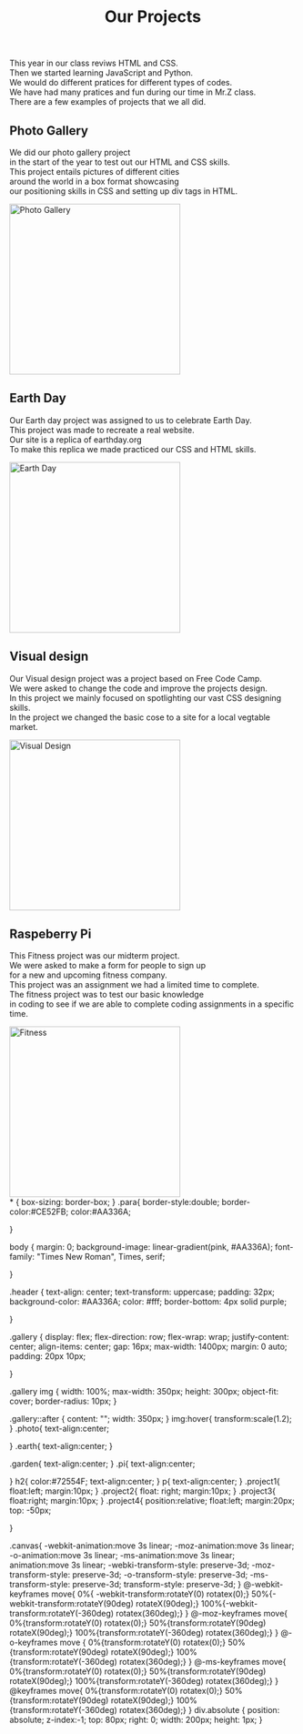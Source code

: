 <!DOCTYPE html>
<html lang="en">
  <head>
    <meta charset="utf-8">
    <meta name="viewport" content="width=device-width, initial-scale=1.0">
    <title>Photo Gallery</title>
    <link rel="stylesheet" href="./styles.css">
  </head>
  <body>
    <div class="canvas">
    <header class="header">
      <h1>Our Projects</h1>
    </header>
     <div class="para">
      <p>This year in our class reviws HTML and CSS. <br> Then we started learning JavaScript and Python. <br>We would do different pratices for different types of codes. <br> We have had many pratices and fun during our time in Mr.Z class. <br> There are a few examples of projects that we all did.</p>
      </div>
    <div class="project1">
      <h2>Photo Gallery</h2>
<div class="blue1">
        <p> We did our photo gallery project <br> in the start of the year to test out our HTML and CSS skills. <br> This project entails pictures of different cities <br> around the world in a box format showcasing <br> our positioning skills in CSS and setting up div tags in HTML.
 </p>
  </div>
   <div class="photo">
        <a href="https://codepen.io/LiliennCarpenter/pen/yLZRxXa"> <img src="https://images.pexels.com/photos/51383/photo-camera-subject-photographer-51383.jpeg?auto=compress&cs=tinysrgb&w=600" alt="Photo Gallery" style="width:300px;height:300px;"></a>
      </div>
      </div>
      <div class="project2">
        <h2>Earth Day</h2>
        <p> Our Earth day project was assigned to us to celebrate Earth Day. <br> This project was made to recreate a real website. <br> Our site is a replica of earthday.org<br> To make this replica we made practiced our CSS and HTML skills.</p>
        <div class="earth">
      <a href="https://codepen.io/LiliennCarpenter/pen/ZEZwjLK"> <img src="https://images.pexels.com/photos/87651/earth-blue-planet-globe-planet-87651.jpeg?auto=compress&cs=tinysrgb&w=600" alt="Earth Day" style="width:300px;height:300px;"></a>
      </div>
      </div>
      <div class="project3">
        <h2>Visual design</h2>
        <p> Our Visual design project was a project based on Free Code Camp. <br> We were asked to change the code and improve the projects design. <br> In this project we mainly focused on spotlighting our vast CSS designing skills. <br>In the project we changed the basic cose to a site for a local vegtable market. </p>
        <div class="garden">
      <a href="https://codepen.io/zoeyserino23/pen/poBMONo?editors=1100"> <img src="https://images.pexels.com/photos/158028/bellingrath-gardens-alabama-landscape-scenic-158028.jpeg?auto=compress&cs=tinysrgb&w=600" alt="Visual Design" style="width:300px;height:300px;"></a>
        </div>
      </div>
      <div class="project4">
        <h2>Raspeberry Pi</h2>
        <p> This Fitness project was our midterm project.<br> We were asked to make a form for people to sign up <br> for a new and upcoming fitness company. <br> This project was an assignment we had a limited time to complete.<br> The fitness project was to test our basic knowledge <br> in coding to see if we are able to complete coding assignments in a specific time.</p>
        <div class="Pi">
      <a href="https://codepen.io/LiliennCarpenter/pen/oNRXMdJ"> <img src="https://images.pexels.com/photos/2177473/pexels-photo-2177473.jpeg?auto=compress&cs=tinysrgb&w=600" alt="Fitness" style="width:300px;height:300px;"></a>
      </div>
      </div>
    </section>
    </div>
    </div>
  </body>
</html>
* {
  box-sizing: border-box;
}
.para{
  border-style:double;
border-color:#CE52FB;
 color:#AA336A;
  
}

body {
  margin: 0;
  background-image: linear-gradient(pink, #AA336A);
   font-family: "Times New Roman", Times, serif;

}

.header {
  text-align: center;
  text-transform: uppercase;
  padding: 32px;
  background-color: #AA336A;
  color: #fff;
  border-bottom: 4px solid purple;
 
}

.gallery {
  display: flex;
  flex-direction: row;
  flex-wrap: wrap;
  justify-content: center;
  align-items: center;
  gap: 16px;
  max-width: 1400px;
  margin: 0 auto;
  padding: 20px 10px;
  
}

.gallery img {
  width: 100%;
  max-width: 350px;
  height: 300px;
  object-fit: cover;
  border-radius: 10px;
}

.gallery::after {
  content: "";
  width: 350px;
}
img:hover{
transform:scale(1.2);
}
.photo{
  text-align:center;
  
}
.earth{
  text-align:center;
}

.garden{
  text-align:center;
}
.pi{
  text-align:center;
 
}
h2{
  color:#72554F;
  text-align:center;
}
p{
  text-align:center;
}
.project1{
  float:left;
  margin:10px;
}
.project2{
  float: right;
  margin:10px;
}
.project3{
  float:right;
  margin:10px;
}
.project4{
  position:relative;
  float:left;
  margin:20px;
 top: -50px;

}

.canvas{
-webkit-animation:move 3s  linear;
-moz-animation:move 3s linear;
-o-animation:move 3s  linear;
-ms-animation:move 3s linear;
animation:move 3s  linear;
-webki-transform-style: preserve-3d;
-moz-transform-style: preserve-3d;
-o-transform-style: preserve-3d;
-ms-transform-style: preserve-3d;
transform-style: preserve-3d;
}
@-webkit-keyframes move{
0%{
-webkit-transform:rotateY(0) rotatex(0);}
50%{-webkit-transform:rotateY(90deg) rotateX(90deg);}
100%{-webkit-transform:rotateY(-360deg) rotatex(360deg);}
}
@-moz-keyframes move{
0%{transform:rotateY(0) rotatex(0);}
50%{transform:rotateY(90deg) rotateX(90deg);}
100%{transform:rotateY(-360deg) rotatex(360deg);}
}
@-o-keyframes move {
0%{transform:rotateY(0) rotatex(0);}
50%{transform:rotateY(90deg) rotateX(90deg);}
100%{transform:rotateY(-360deg) rotatex(360deg);}
}
@-ms-keyframes move{
0%{transform:rotateY(0) rotatex(0);}
50%{transform:rotateY(90deg) rotateX(90deg);}
100%{transform:rotateY(-360deg) rotatex(360deg);}
}
@keyframes move{
0%{transform:rotateY(0) rotatex(0);}
50%{transform:rotateY(90deg) rotateX(90deg);}
100%{transform:rotateY(-360deg) rotatex(360deg);}
}
div.absolute {
  position: absolute;
  z-index:-1;
  top: 80px;
  right: 0;
  width: 200px;
  height: 1px;
}
